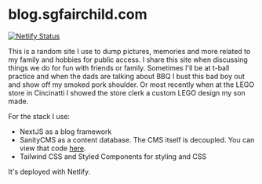 # blog.sgfairchild.com

[![Netlify Status](https://api.netlify.com/api/v1/badges/47c98e47-8219-4483-9da8-cd3b96f8c219/deploy-status)](https://app.netlify.com/sites/sgfairchild/deploys)

This is a random site I use to dump pictures, memories and more related to my family and hobbies for public access. I share this site when discussing things we do for fun with friends or family. Sometimes I'll be at t-ball practice and when the dads are talking about BBQ I bust this bad boy out and show off my smoked pork shoulder. Or most recently when at the LEGO store in Cincinatti I showed the store clerk a custom LEGO design my son made. 

For the stack I use:
- NextJS as a blog framework
- SanityCMS as a content database. The CMS itself is decoupled. You can view that code [here](https://github.com/stephenfairchild/sgfairchild.com-CMS).
- Tailwind CSS and Styled Components for styling and CSS

It's deployed with Netlify.
